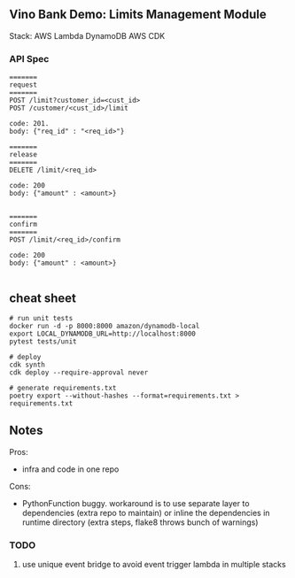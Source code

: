 ## Vino Bank Demo: Limits Management Module

Stack:
  AWS Lambda
  DynamoDB
  AWS CDK


### API Spec
```
=======
request
=======
POST /limit?customer_id=<cust_id>
POST /customer/<cust_id>/limit

code: 201. 
body: {"req_id" : "<req_id>"}

=======
release
=======
DELETE /limit/<req_id>

code: 200
body: {"amount" : <amount>}


=======
confirm
=======
POST /limit/<req_id>/confirm

code: 200
body: {"amount" : <amount>}


```

## cheat sheet
```
# run unit tests
docker run -d -p 8000:8000 amazon/dynamodb-local
export LOCAL_DYNAMODB_URL=http://localhost:8000
pytest tests/unit

# deploy
cdk synth
cdk deploy --require-approval never

# generate requirements.txt
poetry export --without-hashes --format=requirements.txt > requirements.txt
```

## Notes

Pros:
* infra and code in one repo

Cons:
* PythonFunction buggy. workaround is to use separate layer to dependencies (extra repo to maintain) or inline the dependencies in runtime directory (extra steps, flake8 throws bunch of warnings)


### TODO
1. use unique event bridge to avoid event trigger lambda in multiple stacks
